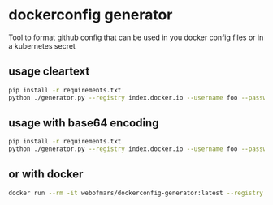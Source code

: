 # dockerconfig generator

Tool to format github config that can be used in you docker config files or in a kubernetes secret

## usage cleartext

```sh
pip install -r requirements.txt
python ./generator.py --registry index.docker.io --username foo --password bar
```

## usage with base64 encoding

```sh
pip install -r requirements.txt
python ./generator.py --registry index.docker.io --username foo --password bar --base64
```

## or with docker

```sh
docker run --rm -it webofmars/dockerconfig-generator:latest --registry index.docker.io --username foo --password bar --base64
```
